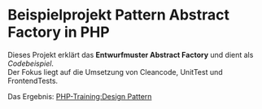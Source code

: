 # Beispielprojekt Pattern Abstract Factory in PHP
Dieses Projekt erklärt das **Entwurfmuster Abstract Factory** und dient als *Codebeispiel*.  
Der Fokus liegt auf die Umsetzung von Cleancode, UnitTest und FrontendTests.   

Das Ergebnis: <a href="https://it-schule-vikingo.de/" target="_blank">PHP-Training:Design Pattern</a>
